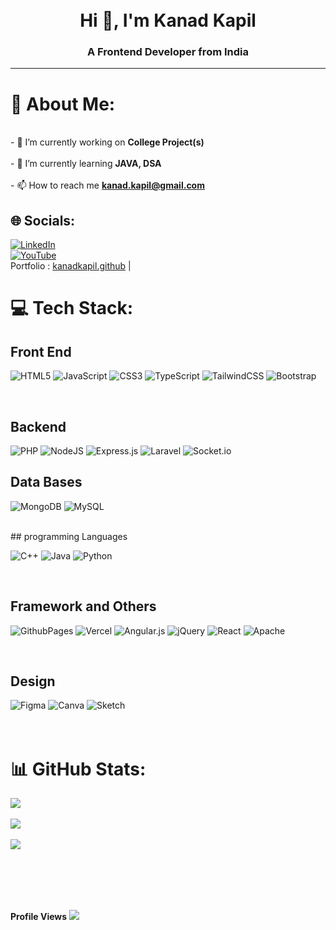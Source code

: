 <br>
<br>

<h1 align="center">Hi 👋, I'm Kanad Kapil</h1>
<h3 align="center">A Frontend Developer from India</h3> <hr>

# 💫 About Me:
<br>- 🔭 I’m currently working on **College Project(s)**<br><br>- 🌱 I’m currently learning **JAVA, DSA**<br><br>- 📫 How to reach me **kanad.kapil@gmail.com**


## 🌐 Socials:
[![LinkedIn](https://img.shields.io/badge/LinkedIn-%230077B5.svg?logo=linkedin&logoColor=white)](https://linkedin.com/in/linkedin.com/in/kanadkapil/) <br>
[![YouTube](https://img.shields.io/badge/YouTube-%23FF0000.svg?logo=YouTube&logoColor=white)](https://youtube.com/@youtube.com/@anush_tup) <br>
Portfolio : [kanadkapil.github](https://kanadkapil.github.io/Folio-live)   |

# 💻 Tech Stack:

## Front End

![HTML5](https://img.shields.io/badge/html5-%23E34F26.svg?style=for-the-badge&logo=html5&logoColor=white) 
![JavaScript](https://img.shields.io/badge/javascript-%23323330.svg?style=for-the-badge&logo=javascript&logoColor=%23F7DF1E) 
![CSS3](https://img.shields.io/badge/css3-%231572B6.svg?style=for-the-badge&logo=css3&logoColor=white) 
![TypeScript](https://img.shields.io/badge/typescript-%23007ACC.svg?style=for-the-badge&logo=typescript&logoColor=white) 
![TailwindCSS](https://img.shields.io/badge/tailwindcss-%2338B2AC.svg?style=for-the-badge&logo=tailwind-css&logoColor=white) 
![Bootstrap](https://img.shields.io/badge/bootstrap-%238511FA.svg?style=for-the-badge&logo=bootstrap&logoColor=white) 

<br>

## Backend

![PHP](https://img.shields.io/badge/php-%23777BB4.svg?style=for-the-badge&logo=php&logoColor=white) 
![NodeJS](https://img.shields.io/badge/node.js-6DA55F?style=for-the-badge&logo=node.js&logoColor=white) 
![Express.js](https://img.shields.io/badge/express.js-%23404d59.svg?style=for-the-badge&logo=express&logoColor=%2361DAFB) 
![Laravel](https://img.shields.io/badge/laravel-%23FF2D20.svg?style=for-the-badge&logo=laravel&logoColor=white) 
![Socket.io](https://img.shields.io/badge/Socket.io-black?style=for-the-badge&logo=socket.io&badgeColor=010101) 
<br>

## Data Bases

![MongoDB](https://img.shields.io/badge/MongoDB-%234ea94b.svg?style=for-the-badge&logo=mongodb&logoColor=white) 
![MySQL](https://img.shields.io/badge/mysql-%2300000f.svg?style=for-the-badge&logo=mysql&logoColor=white) 

<br>
## programming Languages

![C++](https://img.shields.io/badge/c++-%2300599C.svg?style=for-the-badge&logo=c%2B%2B&logoColor=white) 
![Java](https://img.shields.io/badge/java-%23ED8B00.svg?style=for-the-badge&logo=openjdk&logoColor=white) 
![Python](https://img.shields.io/badge/python-3670A0?style=for-the-badge&logo=python&logoColor=ffdd54) 

<br>

## Framework and Others
![GithubPages](https://img.shields.io/badge/github%20pages-121013?style=for-the-badge&logo=github&logoColor=white)
![Vercel](https://img.shields.io/badge/vercel-%23000000.svg?style=for-the-badge&logo=vercel&logoColor=white) 
![Angular.js](https://img.shields.io/badge/angular.js-%23E23237.svg?style=for-the-badge&logo=angularjs&logoColor=white) 
![jQuery](https://img.shields.io/badge/jquery-%230769AD.svg?style=for-the-badge&logo=jquery&logoColor=white) 
![React](https://img.shields.io/badge/react-%2320232a.svg?style=for-the-badge&logo=react&logoColor=%2361DAFB) 
![Apache](https://img.shields.io/badge/apache-%23D42029.svg?style=for-the-badge&logo=apache&logoColor=white) 

<br>

## Design
![Figma](https://img.shields.io/badge/figma-%23F24E1E.svg?style=for-the-badge&logo=figma&logoColor=white) 
![Canva](https://img.shields.io/badge/Canva-%2300C4CC.svg?style=for-the-badge&logo=Canva&logoColor=white) 
![Sketch](https://img.shields.io/badge/Sketch-FFB387?style=for-the-badge&logo=sketch&logoColor=black)
<br><br><br>

# 📊 GitHub Stats:
![](https://github-readme-stats.vercel.app/api?username=kanadkapil&theme=darcula&hide_border=false&include_all_commits=true&count_private=false)<br/><br>
![](https://github-readme-streak-stats.herokuapp.com/?user=kanadkapil&theme=darcula&hide_border=false)<br/><br>
![](https://github-readme-stats.vercel.app/api/top-langs/?username=kanadkapil&theme=darcula&hide_border=false&include_all_commits=true&count_private=false&layout=compact)

<br><br>
---
**Profile Views**
[![](https://visitcount.itsvg.in/api?id=kanadkapil&icon=1&color=1)](https://visitcount.itsvg.in)

<!-- Proudly created with GPRM ( https://gprm.itsvg.in ) -->
